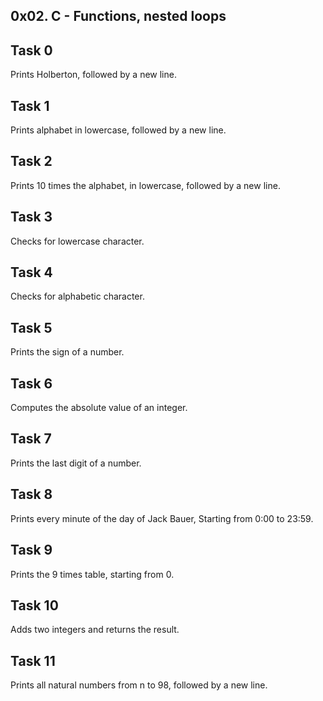 ## 0x02. C - Functions, nested loops
## Task 0
  Prints Holberton, followed by a new line.
## Task 1
  Prints alphabet in lowercase, followed by a new line.
## Task 2
  Prints 10 times the alphabet, in lowercase, followed by a new line.
## Task 3
  Checks for lowercase character.
## Task 4
  Checks for alphabetic character.
## Task 5
  Prints the sign of a number.
## Task 6
  Computes the absolute value of an integer.
## Task 7
  Prints the last digit of a number.
## Task 8
  Prints every minute of the day of Jack Bauer, Starting from 0:00 to 23:59.
## Task 9
  Prints the 9 times table, starting from 0.
## Task 10
  Adds two integers and returns the result.
## Task 11
  Prints all natural numbers from n to 98, followed by a new line.
  